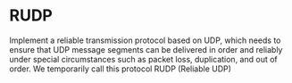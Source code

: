 # RUDP

Implement a reliable transmission protocol based on UDP, which needs to ensure that UDP message segments can be delivered in order and reliably under special circumstances such as packet loss, duplication, and out of order. We temporarily call this protocol RUDP (Reliable UDP)
